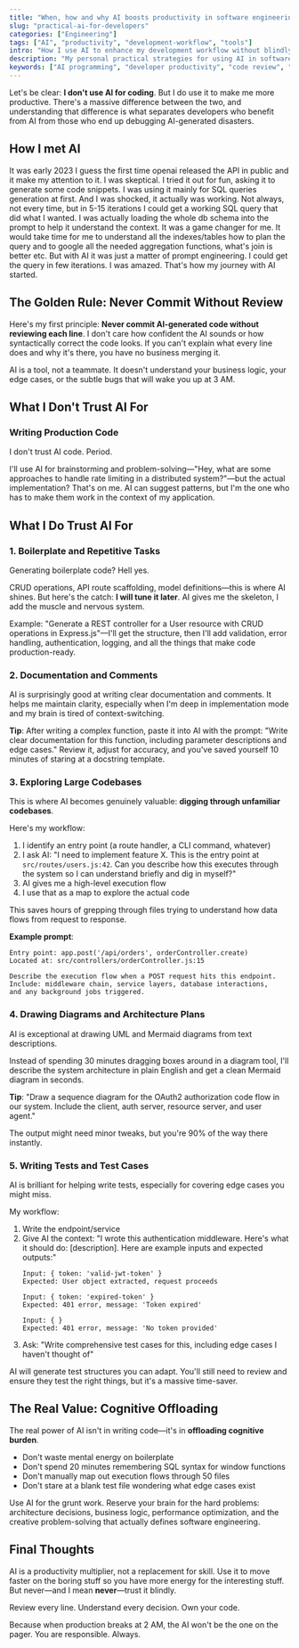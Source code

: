 ```yaml
---
title: "When, how and why AI boosts productivity in software engineering"
slug: "practical-ai-for-developers"
categories: ["Engineering"]
tags: ["AI", "productivity", "development-workflow", "tools"]
intro: "How I use AI to enhance my development workflow without blindly trusting generated code"
description: "My personal practical strategies for using AI in software development: from brainstorming to documentation, testing to codebase exploration — without the blind trust"
keywords: ["AI programming", "developer productivity", "code review", "AI tools", "software engineering workflow"]
---
```


Let's be clear: **I don't use AI for coding**. But I do use it to make me more productive. There's a massive difference between the two, and understanding that difference is what separates developers who benefit from AI from those who end up debugging AI-generated disasters.

## How I met AI

It was early 2023 I guess the first time openai released the API in public and it make my attention to it. I was skeptical. I tried it out for fun, asking it to generate some code snippets. I was using it mainly for SQL queries generation at first. And I was shocked, it actually was working. Not always, not every time, but in 5-15 iterations I could get a working SQL query that did what I wanted. I was actually loading the whole db schema into the prompt to help it understand the context. It was a game changer for me. It would take time for me to understand all the indexes/tables how to plan the query and to google all the needed aggregation functions, what's join is better etc. But with AI it was just a matter of prompt engineering. I could get the query in few iterations. I was amazed. That's how my journey with AI started.

## The Golden Rule: Never Commit Without Review

Here's my first principle: **Never commit AI-generated code without reviewing each line**. I don't care how confident the AI sounds or how syntactically correct the code looks. If you can't explain what every line does and why it's there, you have no business merging it.

AI is a tool, not a teammate. It doesn't understand your business logic, your edge cases, or the subtle bugs that will wake you up at 3 AM.

## What I Don't Trust AI For

### Writing Production Code

I don't trust AI code. Period.

I'll use AI for brainstorming and problem-solving—"Hey, what are some approaches to handle rate limiting in a distributed system?"—but the actual implementation? That's on me. AI can suggest patterns, but I'm the one who has to make them work in the context of my application.

## What I Do Trust AI For

### 1. Boilerplate and Repetitive Tasks

Generating boilerplate code? Hell yes.

CRUD operations, API route scaffolding, model definitions—this is where AI shines. But here's the catch: **I will tune it later**. AI gives me the skeleton, I add the muscle and nervous system.

Example: "Generate a REST controller for a User resource with CRUD operations in Express.js"—I'll get the structure, then I'll add validation, error handling, authentication, logging, and all the things that make code production-ready.

### 2. Documentation and Comments

AI is surprisingly good at writing clear documentation and comments. It helps me maintain clarity, especially when I'm deep in implementation mode and my brain is tired of context-switching.

**Tip**: After writing a complex function, paste it into AI with the prompt: "Write clear documentation for this function, including parameter descriptions and edge cases." Review it, adjust for accuracy, and you've saved yourself 10 minutes of staring at a docstring template.

### 3. Exploring Large Codebases

This is where AI becomes genuinely valuable: **digging through unfamiliar codebases**.

Here's my workflow:
1. I identify an entry point (a route handler, a CLI command, whatever)
2. I ask AI: "I need to implement feature X. This is the entry point at `src/routes/users.js:42`. Can you describe how this executes through the system so I can understand briefly and dig in myself?"
3. AI gives me a high-level execution flow
4. I use that as a map to explore the actual code

This saves hours of grepping through files trying to understand how data flows from request to response.

**Example prompt**:
```
Entry point: app.post('/api/orders', orderController.create)
Located at: src/controllers/orderController.js:15

Describe the execution flow when a POST request hits this endpoint.
Include: middleware chain, service layers, database interactions,
and any background jobs triggered.
```

### 4. Drawing Diagrams and Architecture Plans

AI is exceptional at drawing UML and Mermaid diagrams from text descriptions.

Instead of spending 30 minutes dragging boxes around in a diagram tool, I'll describe the system architecture in plain English and get a clean Mermaid diagram in seconds.

**Tip**: "Draw a sequence diagram for the OAuth2 authorization code flow in our system. Include the client, auth server, resource server, and user agent."

The output might need minor tweaks, but you're 90% of the way there instantly.

### 5. Writing Tests and Test Cases

AI is brilliant for helping write tests, especially for covering edge cases you might miss.

My workflow:
1. Write the endpoint/service
2. Give AI the context: "I wrote this authentication middleware. Here's what it should do: [description]. Here are example inputs and expected outputs:"
   ```
   Input: { token: 'valid-jwt-token' }
   Expected: User object extracted, request proceeds

   Input: { token: 'expired-token' }
   Expected: 401 error, message: 'Token expired'

   Input: { }
   Expected: 401 error, message: 'No token provided'
   ```
3. Ask: "Write comprehensive test cases for this, including edge cases I haven't thought of"

AI will generate test structures you can adapt. You'll still need to review and ensure they test the right things, but it's a massive time-saver.

## The Real Value: Cognitive Offloading

The real power of AI isn't in writing code—it's in **offloading cognitive burden**.

- Don't waste mental energy on boilerplate
- Don't spend 20 minutes remembering SQL syntax for window functions
- Don't manually map out execution flows through 50 files
- Don't stare at a blank test file wondering what edge cases exist

Use AI for the grunt work. Reserve your brain for the hard problems: architecture decisions, business logic, performance optimization, and the creative problem-solving that actually defines software engineering.

## Final Thoughts

AI is a productivity multiplier, not a replacement for skill. Use it to move faster on the boring stuff so you have more energy for the interesting stuff. But never—and I mean **never**—trust it blindly.

Review every line. Understand every decision. Own your code.

Because when production breaks at 2 AM, the AI won't be the one on the pager.
You are responsible. Always.
